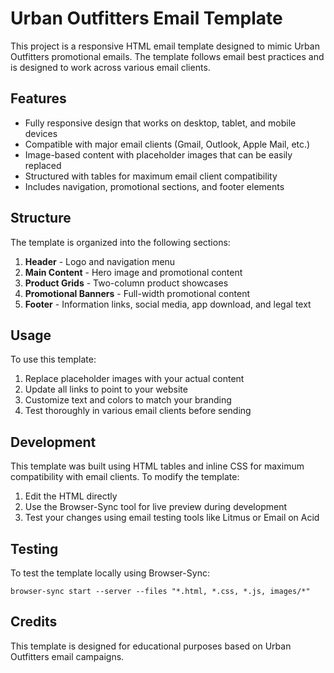 # Urban Outfitters Email Template

This project is a responsive HTML email template designed to mimic Urban Outfitters promotional emails. The template follows email best practices and is designed to work across various email clients.

## Features

- Fully responsive design that works on desktop, tablet, and mobile devices
- Compatible with major email clients (Gmail, Outlook, Apple Mail, etc.)
- Image-based content with placeholder images that can be easily replaced
- Structured with tables for maximum email client compatibility
- Includes navigation, promotional sections, and footer elements

## Structure

The template is organized into the following sections:

1. **Header** - Logo and navigation menu
2. **Main Content** - Hero image and promotional content
3. **Product Grids** - Two-column product showcases
4. **Promotional Banners** - Full-width promotional content
5. **Footer** - Information links, social media, app download, and legal text

## Usage

To use this template:

1. Replace placeholder images with your actual content
2. Update all links to point to your website
3. Customize text and colors to match your branding
4. Test thoroughly in various email clients before sending

## Development

This template was built using HTML tables and inline CSS for maximum compatibility with email clients. To modify the template:

1. Edit the HTML directly
2. Use the Browser-Sync tool for live preview during development
3. Test your changes using email testing tools like Litmus or Email on Acid

## Testing

To test the template locally using Browser-Sync:

```
browser-sync start --server --files "*.html, *.css, *.js, images/*"
```

## Credits

This template is designed for educational purposes based on Urban Outfitters email campaigns.
